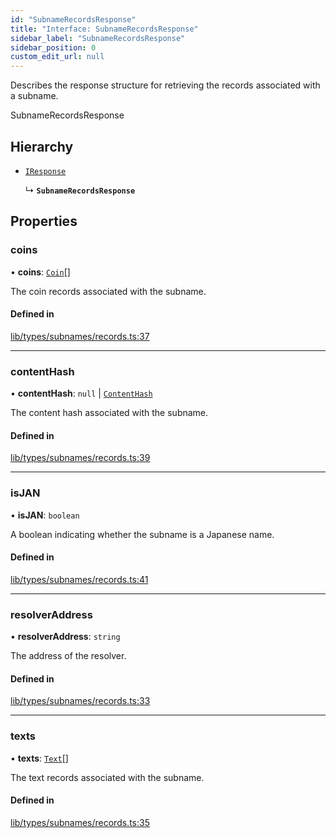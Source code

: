 ```yaml
---
id: "SubnameRecordsResponse"
title: "Interface: SubnameRecordsResponse"
sidebar_label: "SubnameRecordsResponse"
sidebar_position: 0
custom_edit_url: null
---
```


Describes the response structure for retrieving the records associated with a subname.

 SubnameRecordsResponse

## Hierarchy

- [`IResponse`](IResponse.md)

  ↳ **`SubnameRecordsResponse`**

## Properties

### coins

• **coins**: [`Coin`](Coin.md)[]

The coin records associated with the subname.

#### Defined in

[lib/types/subnames/records.ts:37](https://github.com/JustaName-id/JustaName-sdk/blob/1dd4ff6/packages/@justaname.id/sdk/src/lib/types/subnames/records.ts#L37)

___

### contentHash

• **contentHash**: ``null`` \| [`ContentHash`](ContentHash.md)

The content hash associated with the subname.

#### Defined in

[lib/types/subnames/records.ts:39](https://github.com/JustaName-id/JustaName-sdk/blob/1dd4ff6/packages/@justaname.id/sdk/src/lib/types/subnames/records.ts#L39)

___

### isJAN

• **isJAN**: `boolean`

A boolean indicating whether the subname is a Japanese name.

#### Defined in

[lib/types/subnames/records.ts:41](https://github.com/JustaName-id/JustaName-sdk/blob/1dd4ff6/packages/@justaname.id/sdk/src/lib/types/subnames/records.ts#L41)

___

### resolverAddress

• **resolverAddress**: `string`

The address of the resolver.

#### Defined in

[lib/types/subnames/records.ts:33](https://github.com/JustaName-id/JustaName-sdk/blob/1dd4ff6/packages/@justaname.id/sdk/src/lib/types/subnames/records.ts#L33)

___

### texts

• **texts**: [`Text`](Text.md)[]

The text records associated with the subname.

#### Defined in

[lib/types/subnames/records.ts:35](https://github.com/JustaName-id/JustaName-sdk/blob/1dd4ff6/packages/@justaname.id/sdk/src/lib/types/subnames/records.ts#L35)

